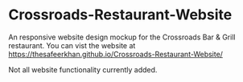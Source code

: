 # Crossroads-Restaurant-Website
An responsive website design mockup for the Crossroads Bar &amp; Grill restaurant. 
You can vist the website at https://thesafeerkhan.github.io/Crossroads-Restaurant-Website/

Not all website functionality currently added.
